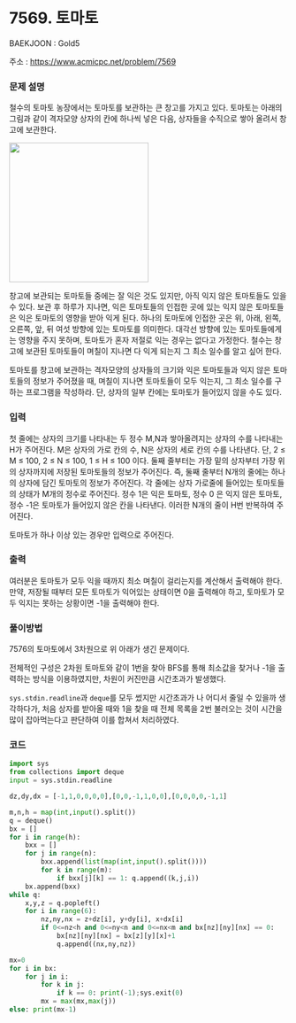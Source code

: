 # 7569. 토마토

BAEKJOON : Gold5

주소 : https://www.acmicpc.net/problem/7569

### 문제 설명

철수의 토마토 농장에서는 토마토를 보관하는 큰 창고를 가지고 있다. 토마토는 아래의 그림과 같이 격자모양 상자의 칸에 하나씩 넣은 다음, 상자들을 수직으로 쌓아 올려서 창고에 보관한다.

<img title="" src="https://upload.acmicpc.net/c3f3343d-c291-40a9-9fe3-59f792a8cae9/-/preview/" alt="" data-align="center" width="252">

창고에 보관되는 토마토들 중에는 잘 익은 것도 있지만, 아직 익지 않은 토마토들도 있을 수 있다. 보관 후 하루가 지나면, 익은 토마토들의 인접한 곳에 있는 익지 않은 토마토들은 익은 토마토의 영향을 받아 익게 된다. 하나의 토마토에 인접한 곳은 위, 아래, 왼쪽, 오른쪽, 앞, 뒤 여섯 방향에 있는 토마토를 의미한다. 대각선 방향에 있는 토마토들에게는 영향을 주지 못하며, 토마토가 혼자 저절로 익는 경우는 없다고 가정한다. 철수는 창고에 보관된 토마토들이 며칠이 지나면 다 익게 되는지 그 최소 일수를 알고 싶어 한다.

토마토를 창고에 보관하는 격자모양의 상자들의 크기와 익은 토마토들과 익지 않은 토마토들의 정보가 주어졌을 때, 며칠이 지나면 토마토들이 모두 익는지, 그 최소 일수를 구하는 프로그램을 작성하라. 단, 상자의 일부 칸에는 토마토가 들어있지 않을 수도 있다.

### 입력

첫 줄에는 상자의 크기를 나타내는 두 정수 M,N과 쌓아올려지는 상자의 수를 나타내는 H가 주어진다. M은 상자의 가로 칸의 수, N은 상자의 세로 칸의 수를 나타낸다. 단, 2 ≤ M ≤ 100, 2 ≤ N ≤ 100, 1 ≤ H ≤ 100 이다. 둘째 줄부터는 가장 밑의 상자부터 가장 위의 상자까지에 저장된 토마토들의 정보가 주어진다. 즉, 둘째 줄부터 N개의 줄에는 하나의 상자에 담긴 토마토의 정보가 주어진다. 각 줄에는 상자 가로줄에 들어있는 토마토들의 상태가 M개의 정수로 주어진다. 정수 1은 익은 토마토, 정수 0 은 익지 않은 토마토, 정수 -1은 토마토가 들어있지 않은 칸을 나타낸다. 이러한 N개의 줄이 H번 반복하여 주어진다.

토마토가 하나 이상 있는 경우만 입력으로 주어진다.

### 출력

여러분은 토마토가 모두 익을 때까지 최소 며칠이 걸리는지를 계산해서 출력해야 한다. 만약, 저장될 때부터 모든 토마토가 익어있는 상태이면 0을 출력해야 하고, 토마토가 모두 익지는 못하는 상황이면 -1을 출력해야 한다.

### 풀이방법

7576의 토마토에서 3차원으로 위 아래가 생긴 문제이다.

전체적인 구성은 2차원 토마토와 같이 1번을 찾아 BFS를 통해 최소값을 찾거나 -1을 출력하는 방식을 이용하였지만, 차원이 커진만큼 시간초과가 발생했다.

`sys.stdin.readline`과 `deque`를 모두 썼지만 시간초과가 나 어디서 줄일 수 있을까 생각하다가, 처음 상자를 받아올 때와 1을 찾을 때 전체 목록을 2번 불러오는 것이 시간을 많이 잡아먹는다고 판단하여 이를 합쳐서 처리하였다.

### 코드

```python
import sys
from collections import deque
input = sys.stdin.readline

dz,dy,dx = [-1,1,0,0,0,0],[0,0,-1,1,0,0],[0,0,0,0,-1,1]

m,n,h = map(int,input().split())
q = deque()
bx = []
for i in range(h):
    bxx = []
    for j in range(n):
        bxx.append(list(map(int,input().split())))
        for k in range(m):
            if bxx[j][k] == 1: q.append((k,j,i))
    bx.append(bxx)
while q:
    x,y,z = q.popleft()
    for i in range(6):
        nz,ny,nx = z+dz[i], y+dy[i], x+dx[i]
        if 0<=nz<h and 0<=ny<n and 0<=nx<m and bx[nz][ny][nx] == 0:
            bx[nz][ny][nx] = bx[z][y][x]+1
            q.append((nx,ny,nz))

mx=0
for i in bx:
    for j in i:
        for k in j:
            if k == 0: print(-1);sys.exit(0)
        mx = max(mx,max(j))
else: print(mx-1)
```
